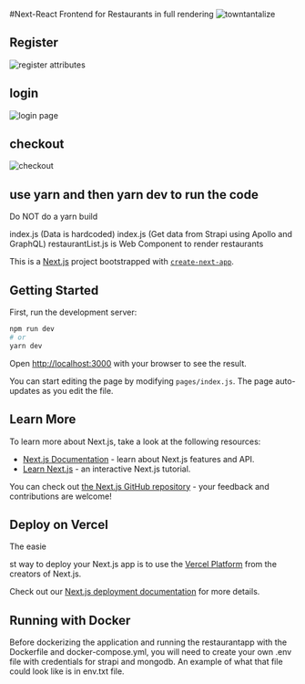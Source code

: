 
#Next-React Frontend for Restaurants
in full rendering
![towntantalize](https://github.com/aasmah/Aasia_Mahmood_NEXT/assets/35153854/095aca76-d380-447f-b348-be3ca3abcd0e)

## Register

![register attributes](https://github.com/aasmah/Aasia_Mahmood_NEXT/assets/35153854/e16d137e-313b-4159-a7bf-138ea6ab9d22)


## login

![login page](https://github.com/aasmah/Aasia_Mahmood_NEXT/assets/35153854/49e02f66-c6b6-4f4b-bbe5-d1c63ce8e207)



## checkout
![checkout](https://github.com/aasmah/Aasia_Mahmood_NEXT/assets/35153854/fea64a81-7e23-4b5a-96ba-771a5280fb8e)





## use yarn and then yarn dev to run the code

Do NOT do a yarn build

index.js (Data is hardcoded)
index.js (Get data from Strapi using Apollo and GraphQL)
restaurantList.js is Web Component to render restaurants

This is a [Next.js](https://nextjs.org/) project bootstrapped with [`create-next-app`](https://github.com/vercel/next.js/tree/canary/packages/create-next-app).

## Getting Started

First, run the development server:

```bash
npm run dev
# or
yarn dev
```

Open [http://localhost:3000](http://localhost:3000) with your browser to see the result.

You can start editing the page by modifying `pages/index.js`. The page auto-updates as you edit the file.

## Learn More

To learn more about Next.js, take a look at the following resources:

- [Next.js Documentation](https://nextjs.org/docs) - learn about Next.js features and API.
- [Learn Next.js](https://nextjs.org/learn) - an interactive Next.js tutorial.

You can check out [the Next.js GitHub repository](https://github.com/vercel/next.js/) - your feedback and contributions are welcome!

## Deploy on Vercel

The easie

st way to deploy your Next.js app is to use the [Vercel Platform](https://vercel.com/import?utm_medium=default-template&filter=next.js&utm_source=create-next-app&utm_campaign=create-next-app-readme) from the creators of Next.js.

Check out our [Next.js deployment documentation](https://nextjs.org/docs/deployment) for more details.

## Running with Docker

Before dockerizing the application and running the restaurantapp with the Dockerfile and docker-compose.yml, you will need to create your own .env file with credentials for strapi and mongodb. An example of what that file could look like is in env.txt file.

